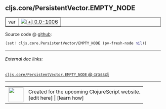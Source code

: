 ## cljs.core/PersistentVector.EMPTY_NODE



 <table border="1">
<tr>
<td>var</td>
<td><a href="https://github.com/cljsinfo/cljs-api-docs/tree/0.0-1006"><img valign="middle" alt="[+] 0.0-1006" title="Added in 0.0-1006" src="https://img.shields.io/badge/+-0.0--1006-lightgrey.svg"></a> </td>
</tr>
</table>









Source code @ [github](https://github.com/clojure/clojurescript/blob/r1586/src/cljs/cljs/core.cljs#L3090):

```clj
(set! cljs.core.PersistentVector/EMPTY_NODE (pv-fresh-node nil))
```

<!--
Repo - tag - source tree - lines:

 <pre>
clojurescript @ r1586
└── src
    └── cljs
        └── cljs
            └── <ins>[core.cljs:3090](https://github.com/clojure/clojurescript/blob/r1586/src/cljs/cljs/core.cljs#L3090)</ins>
</pre>

-->

---



###### External doc links:

[`cljs.core/PersistentVector.EMPTY_NODE` @ crossclj](http://crossclj.info/fun/cljs.core.cljs/PersistentVector.EMPTY_NODE.html)<br>

---

 <table>
<tr><td>
<img valign="middle" align="right" width="48px" src="http://i.imgur.com/Hi20huC.png">
</td><td>
Created for the upcoming ClojureScript website.<br>
[edit here] | [learn how]
</td></tr></table>

[edit here]:https://github.com/cljsinfo/cljs-api-docs/blob/master/cljsdoc/cljs.core_PersistentVectorDOTEMPTY_NODE.cljsdoc
[learn how]:https://github.com/cljsinfo/cljs-api-docs/wiki/cljsdoc-files

<!--

This information was too distracting to show to readers, but I'll leave it
commented here since it is helpful to:

- pretty-print the data used to generate this document
- and show how to retrieve that data



The API data for this symbol:

```clj
{:ns "cljs.core",
 :name "PersistentVector.EMPTY_NODE",
 :type "var",
 :parent-type "PersistentVector",
 :source {:code "(set! cljs.core.PersistentVector/EMPTY_NODE (pv-fresh-node nil))",
          :title "Source code",
          :repo "clojurescript",
          :tag "r1586",
          :filename "src/cljs/cljs/core.cljs",
          :lines [3090]},
 :full-name "cljs.core/PersistentVector.EMPTY_NODE",
 :full-name-encode "cljs.core_PersistentVectorDOTEMPTY_NODE",
 :history [["+" "0.0-1006"]]}

```

Retrieve the API data for this symbol:

```clj
;; from Clojure REPL
(require '[clojure.edn :as edn])
(-> (slurp "https://raw.githubusercontent.com/cljsinfo/cljs-api-docs/catalog/cljs-api.edn")
    (edn/read-string)
    (get-in [:symbols "cljs.core/PersistentVector.EMPTY_NODE"]))
```

-->
